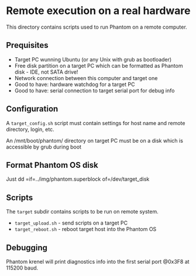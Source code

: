 # Remote execution on a real hardware

This directory contains scripts used to run Phantom
on a remote computer.

## Prequisites

*  Target PC wunning Ubuntu (or any Unix with grub as bootloader)
*  Free disk partition on a target PC which can be formatted as Phantom disk - IDE, not SATA drive!
*  Network connection between this computer and target one
*  Good to have: hardware watchdog for a target PC
*  Good to have: serial connection to target serial port for debug info

## Configuration

A `target_config.sh` script must contain settings for host name
and remote directory, login, etc.

An /mnt/boot/phantom/ directory on target PC must be on a disk which is 
accessible by grub during boot

## Format Phantom OS disk

Just dd =if=../img/phantom.superblock of=/dev/target_disk

## Scripts

The `target` subdir contains scripts to be run on remote system.

* `target_upload.sh` - send scripts on a target PC
* `target_reboot.sh` - reboot target host into the Phantom OS


## Debugging

Phantom krenel will print diagnostics info into the first
serial port @0x3F8 at 115200 baud.
